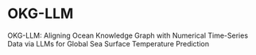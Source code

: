 # OKG-LLM
OKG-LLM: Aligning Ocean Knowledge Graph with Numerical Time-Series Data via LLMs for Global Sea Surface Temperature Prediction
